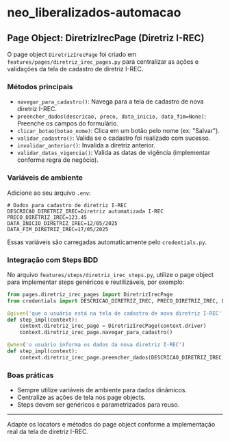# neo_liberalizados-automacao

## Page Object: DiretrizIrecPage (Diretriz I-REC)

O page object `DiretrizIrecPage` foi criado em `features/pages/diretriz_irec_pages.py` para centralizar as ações e validações da tela de cadastro de diretriz I-REC.

### Métodos principais
- `navegar_para_cadastro()`: Navega para a tela de cadastro de nova diretriz I-REC.
- `preencher_dados(descricao, preco, data_inicio, data_fim=None)`: Preenche os campos do formulário.
- `clicar_botao(botao_nome)`: Clica em um botão pelo nome (ex: "Salvar").
- `validar_cadastro()`: Valida se o cadastro foi realizado com sucesso.
- `invalidar_anterior()`: Invalida a diretriz anterior.
- `validar_datas_vigencia()`: Valida as datas de vigência (implementar conforme regra de negócio).

### Variáveis de ambiente
Adicione ao seu arquivo `.env`:
```
# Dados para cadastro de diretriz I-REC
DESCRICAO_DIRETRIZ_IREC=Diretriz automatizada I-REC
PRECO_DIRETRIZ_IREC=123.45
DATA_INICIO_DIRETRIZ_IREC=12/05/2025
DATA_FIM_DIRETRIZ_IREC=17/05/2025
```
Essas variáveis são carregadas automaticamente pelo `credentials.py`.

### Integração com Steps BDD
No arquivo `features/steps/diretriz_irec_steps.py`, utilize o page object para implementar steps genéricos e reutilizáveis, por exemplo:
```python
from pages.diretriz_irec_pages import DiretrizIrecPage
from credentials import DESCRICAO_DIRETRIZ_IREC, PRECO_DIRETRIZ_IREC, DATA_INICIO_DIRETRIZ_IREC, DATA_FIM_DIRETRIZ_IREC

@given('que o usuário está na tela de cadastro de nova diretriz I-REC')
def step_impl(context):
    context.diretriz_irec_page = DiretrizIrecPage(context.driver)
    context.diretriz_irec_page.navegar_para_cadastro()

@when('o usuário informa os dados da nova diretriz I-REC')
def step_impl(context):
    context.diretriz_irec_page.preencher_dados(DESCRICAO_DIRETRIZ_IREC, PRECO_DIRETRIZ_IREC, DATA_INICIO_DIRETRIZ_IREC, DATA_FIM_DIRETRIZ_IREC)
```

### Boas práticas
- Sempre utilize variáveis de ambiente para dados dinâmicos.
- Centralize as ações de tela nos page objects.
- Steps devem ser genéricos e parametrizados para reuso.

---
Adapte os locators e métodos do page object conforme a implementação real da tela de diretriz I-REC.